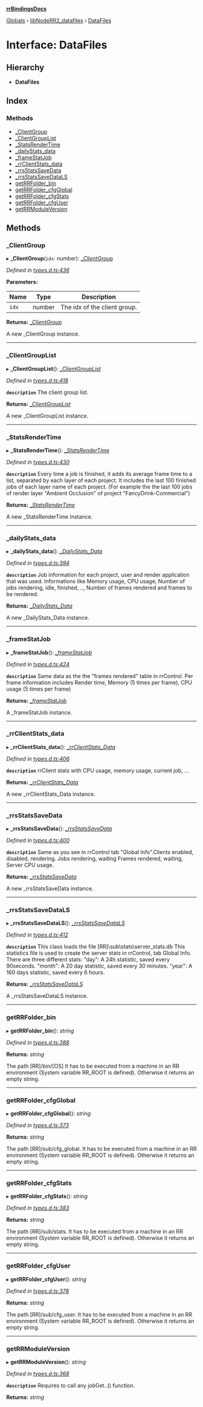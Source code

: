 **[rrBindingsDocs](../README.md)**

[Globals](../README.md) › [libNodeRR2_datafiles](../modules/libnoderr2_datafiles.md) › [DataFiles](libnoderr2_datafiles.datafiles.md)

# Interface: DataFiles

## Hierarchy

* **DataFiles**

## Index

### Methods

* [_ClientGroup](libnoderr2_datafiles.datafiles.md#_clientgroup)
* [_ClientGroupList](libnoderr2_datafiles.datafiles.md#_clientgrouplist)
* [_StatsRenderTime](libnoderr2_datafiles.datafiles.md#_statsrendertime)
* [_dailyStats_data](libnoderr2_datafiles.datafiles.md#_dailystats_data)
* [_frameStatJob](libnoderr2_datafiles.datafiles.md#_framestatjob)
* [_rrClientStats_data](libnoderr2_datafiles.datafiles.md#_rrclientstats_data)
* [_rrsStatsSaveData](libnoderr2_datafiles.datafiles.md#_rrsstatssavedata)
* [_rrsStatsSaveDataLS](libnoderr2_datafiles.datafiles.md#_rrsstatssavedatals)
* [getRRFolder_bin](libnoderr2_datafiles.datafiles.md#getrrfolder_bin)
* [getRRFolder_cfgGlobal](libnoderr2_datafiles.datafiles.md#getrrfolder_cfgglobal)
* [getRRFolder_cfgStats](libnoderr2_datafiles.datafiles.md#getrrfolder_cfgstats)
* [getRRFolder_cfgUser](libnoderr2_datafiles.datafiles.md#getrrfolder_cfguser)
* [getRRModuleVersion](libnoderr2_datafiles.datafiles.md#getrrmoduleversion)

## Methods

###  _ClientGroup

▸ **_ClientGroup**(`idx`: number): *[_ClientGroup](libnoderr2_datafiles._clientgroup.md)*

*Defined in [types.d.ts:436](https://github.com/Novalis15/RoyalRender-OpenExtensions/blob/5ba4523/rrNodeJS_rrBindings/nodeJS/lx64/v6/types.d.ts#L436)*

**Parameters:**

Name | Type | Description |
------ | ------ | ------ |
`idx` | number | The idx of the client group. |

**Returns:** *[_ClientGroup](libnoderr2_datafiles._clientgroup.md)*

A new _ClientGroup instance.

___

###  _ClientGroupList

▸ **_ClientGroupList**(): *[_ClientGroupList](libnoderr2_datafiles._clientgrouplist.md)*

*Defined in [types.d.ts:418](https://github.com/Novalis15/RoyalRender-OpenExtensions/blob/5ba4523/rrNodeJS_rrBindings/nodeJS/lx64/v6/types.d.ts#L418)*

**`description`** The client group list.

**Returns:** *[_ClientGroupList](libnoderr2_datafiles._clientgrouplist.md)*

A new _ClientGroupList instance.

___

###  _StatsRenderTime

▸ **_StatsRenderTime**(): *[_StatsRenderTime](libnoderr2_datafiles._statsrendertime.md)*

*Defined in [types.d.ts:430](https://github.com/Novalis15/RoyalRender-OpenExtensions/blob/5ba4523/rrNodeJS_rrBindings/nodeJS/lx64/v6/types.d.ts#L430)*

**`description`** Every time a job is finished, it adds its average frame time to a list, separated by each layer of each project. It includes the last 100 finished jobs of each layer name of each project. (For example the the last 100 jobs of render layer "Ambient Occlusion" of project "FancyDrink-Commercial")

**Returns:** *[_StatsRenderTime](libnoderr2_datafiles._statsrendertime.md)*

A new _StatsRenderTime Instance.

___

###  _dailyStats_data

▸ **_dailyStats_data**(): *[_DailyStats_Data](libnoderr2_datafiles._dailystats_data.md)*

*Defined in [types.d.ts:394](https://github.com/Novalis15/RoyalRender-OpenExtensions/blob/5ba4523/rrNodeJS_rrBindings/nodeJS/lx64/v6/types.d.ts#L394)*

**`description`** Job information for each project, user and render application that was used. Informations like Memory usage, CPU usage, Number of jobs rendering, idle, finished, .., Number of frames rendered and frames to be rendered.

**Returns:** *[_DailyStats_Data](libnoderr2_datafiles._dailystats_data.md)*

A new _DailyStats_Data instance.

___

###  _frameStatJob

▸ **_frameStatJob**(): *[_frameStatJob](libnoderr2_datafiles._framestatjob.md)*

*Defined in [types.d.ts:424](https://github.com/Novalis15/RoyalRender-OpenExtensions/blob/5ba4523/rrNodeJS_rrBindings/nodeJS/lx64/v6/types.d.ts#L424)*

**`description`** Same data as the the "frames rendered" table in rrControl. Per frame information includes Render time, Memory (5 times per frame), CPU usage (5 times per frame)

**Returns:** *[_frameStatJob](libnoderr2_datafiles._framestatjob.md)*

A _frameStatJob instance.

___

###  _rrClientStats_data

▸ **_rrClientStats_data**(): *[_rrClientStats_Data](libnoderr2_datafiles._rrclientstats_data.md)*

*Defined in [types.d.ts:406](https://github.com/Novalis15/RoyalRender-OpenExtensions/blob/5ba4523/rrNodeJS_rrBindings/nodeJS/lx64/v6/types.d.ts#L406)*

**`description`** rrClient stats with CPU usage, memory usage, current job, ...

**Returns:** *[_rrClientStats_Data](libnoderr2_datafiles._rrclientstats_data.md)*

A new _rrClientStats_Data instance.

___

###  _rrsStatsSaveData

▸ **_rrsStatsSaveData**(): *[_rrsStatsSaveData](libnoderr2_datafiles._rrsstatssavedata.md)*

*Defined in [types.d.ts:400](https://github.com/Novalis15/RoyalRender-OpenExtensions/blob/5ba4523/rrNodeJS_rrBindings/nodeJS/lx64/v6/types.d.ts#L400)*

**`description`** Same as you see in rrControl tab "Global Info".Clients enabled, disabled, rendering. Jobs rendering, waiting Frames rendered, waiting, Server CPU usage.

**Returns:** *[_rrsStatsSaveData](libnoderr2_datafiles._rrsstatssavedata.md)*

A new _rrsStatsSaveData instance.

___

###  _rrsStatsSaveDataLS

▸ **_rrsStatsSaveDataLS**(): *[_rrsStatsSaveDataLS](libnoderr2_datafiles._rrsstatssavedatals.md)*

*Defined in [types.d.ts:412](https://github.com/Novalis15/RoyalRender-OpenExtensions/blob/5ba4523/rrNodeJS_rrBindings/nodeJS/lx64/v6/types.d.ts#L412)*

**`description`** This class loads the file [RR]\sub\stats\server_stats.db This statistics file is used to create the server stats in rrControl, tab Global Info. There are three different stats: "day": A 24h statistic, saved every 90seconds. "month": A 20 day statistic, saved every 30 minutes. "year": A 160 days statistic, saved every 6 hours.

**Returns:** *[_rrsStatsSaveDataLS](libnoderr2_datafiles._rrsstatssavedatals.md)*

A _rrsStatsSaveDataLS instance.

___

###  getRRFolder_bin

▸ **getRRFolder_bin**(): *string*

*Defined in [types.d.ts:388](https://github.com/Novalis15/RoyalRender-OpenExtensions/blob/5ba4523/rrNodeJS_rrBindings/nodeJS/lx64/v6/types.d.ts#L388)*

**Returns:** *string*

The path [RR]/bin/[OS] It has to be executed from a machine in an RR environment (System variable RR_ROOT is defined). Otherwise it returns an empty string.

___

###  getRRFolder_cfgGlobal

▸ **getRRFolder_cfgGlobal**(): *string*

*Defined in [types.d.ts:373](https://github.com/Novalis15/RoyalRender-OpenExtensions/blob/5ba4523/rrNodeJS_rrBindings/nodeJS/lx64/v6/types.d.ts#L373)*

**Returns:** *string*

The path [RR]/sub/cfg_global. It has to be executed from a machine in an RR environment (System variable RR_ROOT is defined). Otherwise it returns an empty string.

___

###  getRRFolder_cfgStats

▸ **getRRFolder_cfgStats**(): *string*

*Defined in [types.d.ts:383](https://github.com/Novalis15/RoyalRender-OpenExtensions/blob/5ba4523/rrNodeJS_rrBindings/nodeJS/lx64/v6/types.d.ts#L383)*

**Returns:** *string*

The path [RR]/sub/stats. It has to be executed from a machine in an RR environment (System variable RR_ROOT is defined). Otherwise it returns an empty string.

___

###  getRRFolder_cfgUser

▸ **getRRFolder_cfgUser**(): *string*

*Defined in [types.d.ts:378](https://github.com/Novalis15/RoyalRender-OpenExtensions/blob/5ba4523/rrNodeJS_rrBindings/nodeJS/lx64/v6/types.d.ts#L378)*

**Returns:** *string*

The path [RR]/sub/cfg_user. It has to be executed from a machine in an RR environment (System variable RR_ROOT is defined). Otherwise it returns an empty string.

___

###  getRRModuleVersion

▸ **getRRModuleVersion**(): *string*

*Defined in [types.d.ts:368](https://github.com/Novalis15/RoyalRender-OpenExtensions/blob/5ba4523/rrNodeJS_rrBindings/nodeJS/lx64/v6/types.d.ts#L368)*

**`description`** Requires to call any jobGet..() function.

**Returns:** *string*